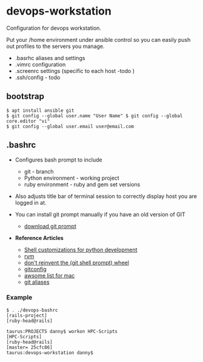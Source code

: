 # devops-workstation

Configuration for devops workstation. 

Put your /home environment under ansible control so you can
easily push out profiles to the servers you manage.

- .basrhc aliases and settings
- .vimrc configuration
- .screenrc settings (specific to each host -todo )
- .ssh/config  - todo

## bootstrap

```
$ apt install ansible git
$ git config --global user.name "User Name" $ git config --global core.editor "vi"
$ git config --global user.email user@email.com
```


## .bashrc

- Configures bash prompt to include
    - git - branch 
    - Python environment - working project
    - ruby environment - ruby and gem set versions

- Also adjusts title bar of terminal session to correctly display host
 you are logged in at.
- You can install git prompt manually if you have an old version of GIT
    - [download git prompt](https://github.com/git/git/raw/master/contrib/completion/git-prompt.sh)

- **Reference Articles**
    - [Shell customizations for python development](http://cewing.github.io/training.codefellows/lectures/day01/shell.html)
    - [rvm](http://sirupsen.com/get-started-right-with-rvm/)
    - [don't reinvent the (git shell prompt) wheel](http://ithaca.arpinum.org/2013/01/02/git-prompt.html)
    - [gitconfig](https://github.com/jamming/dotfiles/blob/master/git/gitconfig)
    - [awsome list for mac](https://natelandau.com/my-mac-osx-bash_profile/)
    - [git aliases](http://durdn.com/blog/2012/11/22/must-have-git-aliases-advanced-examples/)

### Example 

```
$ . ./devops-bashrc 
[rails-project]
[ruby-head@rails]

taurus:PROJECTS danny$ workon HPC-Scripts
[HPC-Scripts]
[ruby-head@rails]
[master= 25cfc86]
taurus:devops-workstation danny$ 
```

